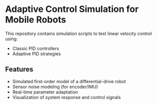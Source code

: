 # Adaptive Control Simulation for Mobile Robots

This repository contains simulation scripts to test linear velocity control using:
- Classic PID controllers
- Adaptive PID strategies

## Features

- Simulated first-order model of a differential-drive robot
- Sensor noise modeling (for encoder/IMU)
- Real-time parameter adaptation
- Visualization of system response and control signals

